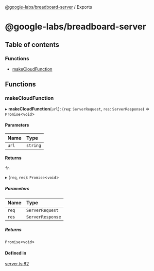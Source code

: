 [@google-labs/breadboard-server](README.md) / Exports

# @google-labs/breadboard-server

## Table of contents

### Functions

- [makeCloudFunction](modules.md#makecloudfunction)

## Functions

### makeCloudFunction

▸ **makeCloudFunction**(`url`): (`req`: `ServerRequest`, `res`: `ServerResponse`) => `Promise`\<`void`\>

#### Parameters

| Name  | Type     |
| :---- | :------- |
| `url` | `string` |

#### Returns

`fn`

▸ (`req`, `res`): `Promise`\<`void`\>

##### Parameters

| Name  | Type             |
| :---- | :--------------- |
| `req` | `ServerRequest`  |
| `res` | `ServerResponse` |

##### Returns

`Promise`\<`void`\>

#### Defined in

[server.ts:82](https://github.com/breadboard-ai/breadboard/blob/e84aaa5/seeds/breadboard-server/src/server.ts#L82)
